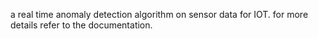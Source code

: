 a real time anomaly detection algorithm on sensor data for IOT. for more details refer to the documentation.
